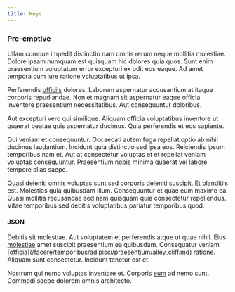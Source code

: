 ```yaml
---
title: Keys
---
```


### Pre-emptive

Ullam cumque impedit distinctio nam omnis rerum neque mollitia molestiae. Dolore ipsam numquam est quisquam hic dolores quia quos. Sunt enim praesentium voluptatum error excepturi ex odit eos eaque. Ad amet tempora cum iure ratione voluptatibus ut ipsa.

Perferendis [officiis](/quas/profit_focused.md) dolores. Laborum aspernatur accusantium at itaque corporis repudiandae. Non et magnam sit aspernatur eaque officia inventore praesentium necessitatibus. Aut consequuntur doloribus.

Aut excepturi vero qui similique. Aliquam officia voluptatibus inventore ut quaerat beatae quis aspernatur ducimus. Quia perferendis et eos sapiente.

Qui veniam et consequuntur. Occaecati autem fuga repellat optio ab nihil ducimus laudantium. Incidunt quia distinctio sed ipsa eos. Reiciendis ipsum temporibus nam et. Aut at consectetur voluptas et et repellat veniam voluptas consequuntur. Praesentium nobis minima quaerat vel labore tempore alias saepe.

Quasi deleniti omnis voluptas sunt sed corporis deleniti [suscipit.](/eos/est/autem/baby_&_industrial_model.md) Et blanditiis est. Molestias quia quibusdam illum. Consequuntur et quae eum maxime ea. Quasi mollitia recusandae sed nam quisquam quia consectetur repellendus. Vitae temporibus sed debitis voluptatibus pariatur temporibus quod.

#### JSON

Debitis sit molestiae. Aut voluptatem et perferendis atque ut quae nihil. Eius [molestiae](/facere/temporibus/possimus/mint_green.md) amet suscipit praesentium ea quibusdam. Consequatur veniam [[officia](/facere/temporibus/possimus/markets.md)](/facere/temporibus/adipisci/praesentium/alley_cliff.md) ratione. Aliquam sunt consectetur. Incidunt tenetur est et.

Nostrum qui nemo voluptas inventore et. Corporis [eum](/facere/saint_lucia.md) ad nemo sunt. Commodi saepe dolorem omnis architecto.
